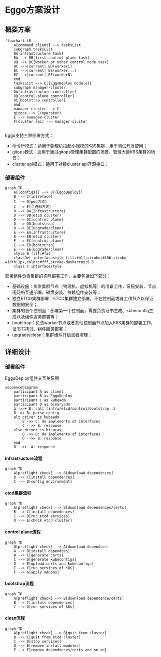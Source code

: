 # Eggo方案设计

## 概要方案

```mermaid
flowchart LR
	A[command client] --> tasksList
	subgraph tasksList
	BA[infrastructure task]
	BA --> BB[first control plane task]
	BB --> BC[worker or other control node task]
	BC -->|current| BD(worker1)
	BC -->|current| BE(worker...)
	BC -->|current| BF(workerN)
	end
	tasksList --> C[[EggoDeploy module]]
	subgraph manager-cluster
	DA[infrastructure controller]
	DB[control-plane controller]
	DC[bootstrap controller]
	end
	manager-cluster --> C
	gitops --> E(operator)
	E --> manager-cluster
	F[cluster api] --> manager-cluster
	
```

Eggo支持三种部署方式：

- 命令行模式：适用于物理机拉起小规模的K8S集群，用于测试开发使用；
- gitops模式：适用于通过gitops管理集群配置的场景，管理大量K8S集群的场景；
- cluster api模式：适用于对接cluster api开源接口；

### 部署组件

```mermaid
graph TD
	A[(configs)] --> B{{EggoDeploy}}
	B --> C(intreface)
	C --> D[pod方式]
	C --> E[二进制方式]
	D --> DA(Infrastructure)
	D --> DB(etcd cluster)
	D --> DC(control plane)
	D --> DD(bootstrap)
	D --> DE(upgrade/clean)
	E --> EA(Infrastructure)
	E --> EB(etcd cluster)
	E --> EC(control plane)
	E --> ED(bootstrap)
	E --> EE(upgrade/clean)
	style B fill:#fa3
	classDef interfacestyle fill:#b1f,stroke:#f66,stroke-width:1px,color:#fff,stroke-dasharray:5 5
	class C interfacestyle
```

部署组件负责集群的实际部署工作，主要包括如下部分：

- 基础设施：负责集群节点（物理机、虚拟机等）的准备工作，系统安装、节点间网络互通部署、磁盘安装、依赖组件安装等；
- 独立ETCD集群部署：ETCD集群独立部署，不在控制面或者工作节点以保证数据的安全；
- 集群的首个控制面：部署第一个控制面，需要负责证书生成、kubeconfig生成以及组件服务部署等；
- bootstrap：负责worker节点或者其他控制面节点加入K8S集群的部署工作，证书书拷贝、组件服务部署；
- upgrade/clean：集群组件升级或者清理；

## 详细设计

### 部署组件

EggoDeploy组件交互关系图

```mermaid
sequenceDiagram
	participant A as client
	participant B as EggoDeploy
	participant C as kubeadm
	participant D as binaryadm
	A ->>+ B: call (infra/etcd/control/bootstrap..)
	B ->> B: parse config
	alt driver is kubeadm
		B ->> C: do implements of interfaces
		C -->> B: response
	else driver is binaray
		B ->> D: do implements of interfaces
		D -->> B: response
	end
	B -->>- A: response
```

#### infrastructure流程

```mermaid
graph TD
	A[preflight check] --> B[download dependences]
	B --> C[install dependences]
	C --> D[config environment]
```

#### etcd集群流程

```mermaid
graph TD
	A[preflight check] --> B[download dependences/certs]
	B --> C[install dependences]
	C --> D[run etcd services]
	D --> E[check etcd cluster]
```

#### control plane流程

```mermaid
graph TD
	O[preflight check] --> A[download dependces]
	A --> B[install dependces]
	B --> C[generate certs]
	C --> D[generate kubeconfigs]
	D --> E[upload certs and kubeconfigs]
	E --> F[run services of K8S]
	F --> G[apply addons]
```

#### bootstrap流程

```mermaid
graph TD
	A[preflight check] --> B[download dependence/certs]
	B --> C[install dependences]
	C --> D[run services of k8s]
```

#### clean流程

```mermaid
graph TD
	A[preflight check] --> B[quit from cluster]
	B --> C[quit from etcd cluster]
	C --> D[stop services]
	D --> E[remove install modules]
	E --> F[remove dependences/certs and so on]
```

